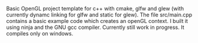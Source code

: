 Basic OpenGL project template for c++ with cmake, glfw and glew (with currently dynamc linking for glfw and static for glew). The file src/main.cpp contains a basic example code which creates an openGL context. I built it using ninja and the GNU gcc compiler.
Currently still work in progress. It compiles only on windows.
